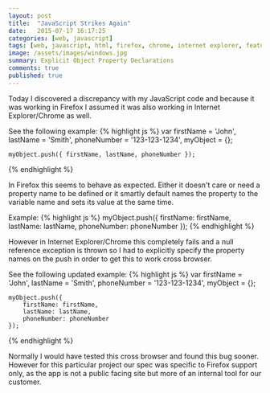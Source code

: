 ```yaml
---
layout: post
title:  "JavaScript Strikes Again"
date:   2015-07-17 16:17:25
categories: [web, javascript]
tags: [web, javascript, html, firefox, chrome, internet explorer, featured]
image: /assets/images/windows.jpg
summary: Explicit Object Property Declarations
comments: true
published: true
---
```

Today I discovered a discrepancy  with my JavaScript code and because it was working in Firefox I assumed it was
also working in Internet Explorer/Chrome as well.

See the following example:
{% highlight js %}
var
	firstName = 'John',
	lastName = 'Smith',
	phoneNumber = '123-123-1234',
	myObject = {};
	
	myObject.push({ firstName, lastName, phoneNumber });
{% endhighlight %}
	
In Firefox this seems to behave as expected. Either it doesn't care or need a property name to be defined or it smartly default names the property to the variable name and sets its value at the same time.

Example:
{% highlight js %}
myObject.push({ firstName: firstName, lastName: lastName, phoneNumber: phoneNumber });
{% endhighlight %}
	
However in Internet Explorer/Chrome this completely fails and a null reference exception is thrown so I had to explicitly specify the property names on the push in order to get this to work cross browser.
	
See the following updated example:
{% highlight js %}
var
	firstName = 'John',
	lastName = 'Smith',
	phoneNumber = '123-123-1234',
	myObject = {};
	
	myObject.push({ 
		firstName: firstName, 
		lastName: lastName, 
		phoneNumber: phoneNumber
	});
{% endhighlight %}

Normally I would have tested this cross browser and found this bug sooner. However for this particular project our spec was 
specific to Firefox support only, as the app is not a public facing site but more of an internal tool for our customer.


